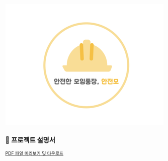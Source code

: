 ![프로젝트 이미지](https://github.com/bongj9/AJM-BE/blob/develop/%E1%84%89%E1%85%B3%E1%84%8F%E1%85%B3%E1%84%85%E1%85%B5%E1%86%AB%E1%84%89%E1%85%A3%E1%86%BA%202024-11-29%20%E1%84%8B%E1%85%A9%E1%84%92%E1%85%AE%201.35.26.png)

## 📄 프로젝트 설명서
[PDF 파일 미리보기 및 다운로드](https://github.com/bongj9/AJM-BE/blob/develop/%E1%84%86%E1%85%A9%E1%84%80%E1%85%AE%E1%84%86%E1%85%A9%E1%84%80%E1%85%AE_%E1%84%8B%E1%85%A1%E1%86%AB%E1%84%8C%E1%85%A5%E1%86%AB%E1%84%86%E1%85%A9%E1%84%89%E1%85%A5%E1%84%87%E1%85%B5%E1%84%89%E1%85%B3_%E1%84%8E%E1%85%AC%E1%84%8C%E1%85%A9%E1%86%BC.pdf)
